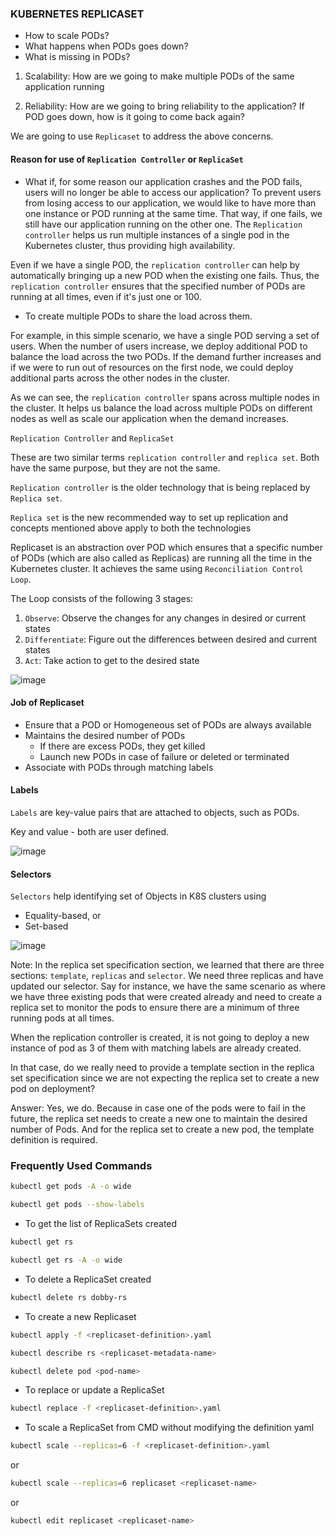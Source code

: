 ### KUBERNETES REPLICASET

- How to scale PODs?
- What happens when PODs goes down?
- What is missing in PODs?

1) Scalability: How are we going to make multiple PODs of the same application running

2) Reliability: How are we going to bring reliability to the application? 
   If POD goes down, how is it going to come back again? 

We are going to use ``Replicaset`` to address the above concerns.

#### Reason for use of ```Replication Controller``` or ```ReplicaSet```

- What if, for some reason our application crashes and the POD fails, users will no longer be able to access our application? 
  To prevent users from losing access to our application, we would like to have more than one instance or POD running at the same time.
  That way, if one fails, we still have our application running on the other one.
  The ```Replication controller``` helps us run multiple instances of a single pod in the Kubernetes cluster, thus providing high availability.

Even if we have a single POD, the ```replication controller``` can help by automatically bringing up a new POD when the existing one fails.
Thus, the ```replication controller``` ensures that the specified number of PODs are running at all times, even if it's just one or 100.

- To create multiple PODs to share the load across them.

For example, in this simple scenario, we have a single POD serving a set of users.
When the number of users increase, we deploy additional POD to balance the load across the two PODs.
If the demand further increases and if we were to run out of resources on the first node, we could deploy additional parts across the other nodes in the cluster.

As we can see, the ```replication controller``` spans across multiple nodes in the cluster. 
It helps us balance the load across multiple PODs on different nodes as well as scale our application when the demand increases.

```Replication Controller``` and ```ReplicaSet```

These are two similar terms ```replication controller``` and ```replica set```.
Both have the same purpose, but they are not the same.

```Replication controller``` is the older technology that is being replaced by ```Replica set```.

```Replica set``` is the new recommended way to set up replication and concepts mentioned above apply to both the technologies

Replicaset is an abstraction over POD which ensures that a specific number of PODs (which are also called as Replicas) are running all the time in the Kubernetes cluster.
It achieves the same using ``Reconciliation Control Loop``. 

The Loop consists of the following 3 stages:

1) ``Observe``: Observe the changes for any changes in desired or current states
2) ``Differentiate``: Figure out the differences between desired and current states
3) ``Act``: Take action to get to the desired state

![image](https://github.com/krishanuc1001/PlaywrightGradleFW/assets/40739038/613b57de-16d5-4341-b6b9-2208128cc629)


#### Job of Replicaset

- Ensure that a POD or Homogeneous set of PODs are always available
- Maintains the desired number of PODs
  - If there are excess PODs, they get killed
  - Launch new PODs in case of failure or deleted or terminated
- Associate with PODs through matching labels 

#### Labels 

```Labels``` are key-value pairs that are attached to objects, such as PODs.

Key and value - both are user defined.

![image](https://github.com/krishanuc1001/PlaywrightGradleFW/assets/40739038/5a0c1db8-3c45-4085-9979-2d9916e51c92)

#### Selectors

```Selectors``` help identifying set of Objects in K8S clusters using 

- Equality-based, or
- Set-based

![image](https://github.com/krishanuc1001/PlaywrightGradleFW/assets/40739038/53acd086-20f4-4896-8c4c-32fba0f072cd)

Note: 
In the replica set specification section, we learned that there are three sections: `template`, `replicas` and `selector`.
We need three replicas and have updated our selector. Say for instance, we have the same scenario as where we have three existing pods that were created already and need to create a replica set to monitor the pods to ensure there are a minimum of three running pods at all times.

When the replication controller is created, it is not going to deploy a new instance of pod as 3 of them with matching labels are already created. 

In that case, do we really need to provide a template section in the replica set specification since we are not expecting the replica set to create a new pod on deployment?

Answer: Yes, we do. Because in case one of the pods were to fail in the future, the replica set needs to create a new one to maintain the desired number of Pods.
And for the replica set to create a new pod, the template definition is required.


### Frequently Used Commands

```bash
kubectl get pods -A -o wide
```

```bash
kubectl get pods --show-labels
```

- To get the list of ReplicaSets created
```bash
kubectl get rs
```

```bash
kubectl get rs -A -o wide
```

- To delete a ReplicaSet created
```bash
kubectl delete rs dobby-rs
```

- To create a new Replicaset
```bash
kubectl apply -f <replicaset-definition>.yaml
```

```bash
kubectl describe rs <replicaset-metadata-name>
```

```bash
kubectl delete pod <pod-name>
```

- To replace or update a ReplicaSet
```bash
kubectl replace -f <replicaset-definition>.yaml
```

- To scale a ReplicaSet from CMD without modifying the definition yaml
```bash
kubectl scale --replicas=6 -f <replicaset-definition>.yaml
```

or 

```bash
kubectl scale --replicas=6 replicaset <replicaset-name>
```

or

```bash
kubectl edit replicaset <replicaset-name>
```